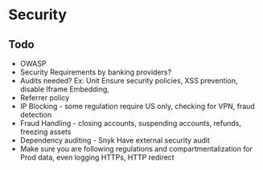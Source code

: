 # Security

## Todo

* OWASP
* Security Requirements by banking providers?&#x20;
* Audits needed? Ex: Unit Ensure security policies, XSS prevention, disable Iframe Embedding,&#x20;
* Referrer policy&#x20;
* IP Blocking - some regulation require US only, checking for VPN, fraud detection&#x20;
* Fraud Handling - closing accounts, suspending accounts, refunds, freezing assets&#x20;
* Dependency auditing - Snyk Have external security audit&#x20;
* Make sure you are following regulations and compartmentalization for Prod data, even logging HTTPs, HTTP redirect
